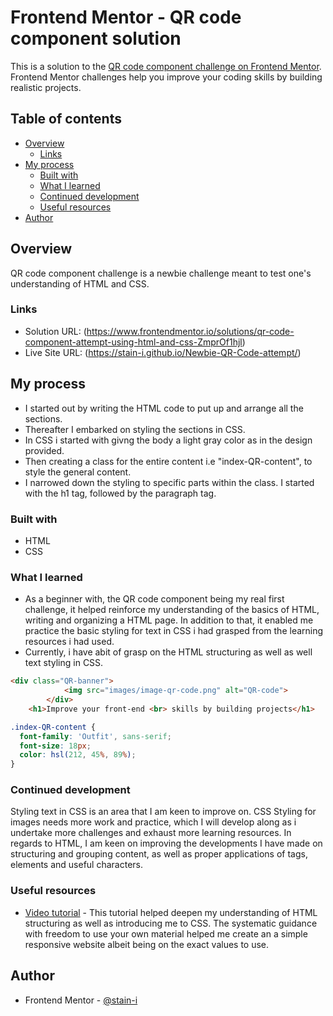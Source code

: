 # Frontend Mentor - QR code component solution

This is a solution to the [QR code component challenge on Frontend Mentor](https://www.frontendmentor.io/challenges/qr-code-component-iux_sIO_H). Frontend Mentor challenges help you improve your coding skills by building realistic projects. 

## Table of contents

- [Overview](#overview)
  - [Links](#links)
- [My process](#my-process)
  - [Built with](#built-with)
  - [What I learned](#what-i-learned)
  - [Continued development](#continued-development)
  - [Useful resources](#useful-resources)
- [Author](#author)


## Overview
QR code component challenge is a newbie challenge meant to test one's understanding of HTML and CSS. 


### Links

- Solution URL: (https://www.frontendmentor.io/solutions/qr-code-component-attempt-using-html-and-css-ZmprOf1hjl)
- Live Site URL: (https://stain-i.github.io/Newbie-QR-Code-attempt/)

## My process
- I started out by writing the HTML code to put up and arrange all the sections.
- Thereafter I embarked on styling the sections in CSS.
- In CSS i started with givng the body a light gray color as in the design provided.
- Then creating a class for the entire content i.e "index-QR-content", to style the general content.
- I narrowed down the styling to specific parts within the class. I started with the h1 tag, followed by the paragraph tag.

### Built with

- HTML
- CSS 

### What I learned
- As a beginner with, the QR code component being my real first challenge, it helped reinforce my understanding of the basics of HTML, writing and organizing a HTML page. In addition to that, it enabled me practice the basic styling for text in CSS i had grasped from the learning resources i had used. 
- Currently, i have abit of grasp on the HTML structuring as well as well text styling in CSS.

```html
<div class="QR-banner">
            <img src="images/image-qr-code.png" alt="QR-code">
        </div>
    <h1>Improve your front-end <br> skills by building projects</h1>
```
```css
.index-QR-content {
  font-family: 'Outfit', sans-serif;
  font-size: 18px;
  color: hsl(212, 45%, 89%);
}
```

### Continued development

Styling text in CSS is an area that I am keen to improve on. CSS Styling for images needs more work and practice, which I will develop along as i undertake more challenges and exhaust more learning resources. In regards to HTML, I am keen on improving the developments I have made on structuring and grouping content, as well as proper applications of tags, elements and useful characters.  


### Useful resources

- [Video tutorial](https://zinduaschool.thinkific.com/courses/take/software-dev-foundations/lessons/36614550-creating-a-responsive-website) - This tutorial helped deepen my understanding of HTML structuring as well as introducing me to CSS. The systematic guidance with freedom to use your own material helped me create an a simple responsive website albeit being on the exact values to use.

## Author

- Frontend Mentor - [@stain-i](https://www.frontendmentor.io/profile/stain-i)

